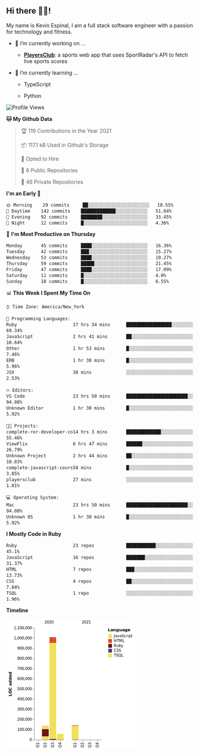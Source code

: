 ## Hi there 👋🏽!

My name is Kevin Espinal, I am a full stack software engineer with a passion for technology and fitness.

- 🔭 I’m currently working on ...

     - **[PlayersClub](https://playersclub.herokuapp.com/#/)**: a sports web app that uses SportRadar's API to fetch live sports scores

- 🌱 I’m currently learning ...

     - TypeScript
     
     - Python
     
<!--START_SECTION:waka-->
![Profile Views](http://img.shields.io/badge/Profile%20Views-1-blue)

**🐱 My Github Data** 

> 🏆 119 Contributions in the Year 2021
 > 
> 📦 117.1 kB Used in Github's Storage 
 > 
> 💼 Opted to Hire
 > 
> 📜 6 Public Repositories 
 > 
> 🔑 46 Private Repositories  
 > 
**I'm an Early 🐤** 

```text
🌞 Morning    29 commits     ██░░░░░░░░░░░░░░░░░░░░░░░   10.55% 
🌆 Daytime    142 commits    █████████████░░░░░░░░░░░░   51.64% 
🌃 Evening    92 commits     ████████░░░░░░░░░░░░░░░░░   33.45% 
🌙 Night      12 commits     █░░░░░░░░░░░░░░░░░░░░░░░░   4.36%

```
📅 **I'm Most Productive on Thursday** 

```text
Monday       45 commits     ████░░░░░░░░░░░░░░░░░░░░░   16.36% 
Tuesday      42 commits     ███░░░░░░░░░░░░░░░░░░░░░░   15.27% 
Wednesday    53 commits     ████░░░░░░░░░░░░░░░░░░░░░   19.27% 
Thursday     59 commits     █████░░░░░░░░░░░░░░░░░░░░   21.45% 
Friday       47 commits     ████░░░░░░░░░░░░░░░░░░░░░   17.09% 
Saturday     11 commits     █░░░░░░░░░░░░░░░░░░░░░░░░   4.0% 
Sunday       18 commits     █░░░░░░░░░░░░░░░░░░░░░░░░   6.55%

```


📊 **This Week I Spent My Time On** 

```text
⌚︎ Time Zone: America/New_York

💬 Programming Languages: 
Ruby                     17 hrs 34 mins      █████████████████░░░░░░░░   69.34% 
JavaScript               2 hrs 41 mins       ██░░░░░░░░░░░░░░░░░░░░░░░   10.64% 
Other                    1 hr 53 mins        █░░░░░░░░░░░░░░░░░░░░░░░░   7.46% 
ERB                      1 hr 30 mins        █░░░░░░░░░░░░░░░░░░░░░░░░   5.96% 
JSX                      38 mins             ░░░░░░░░░░░░░░░░░░░░░░░░░   2.53%

🔥 Editors: 
VS Code                  23 hrs 50 mins      ███████████████████████░░   94.08% 
Unknown Editor           1 hr 30 mins        █░░░░░░░░░░░░░░░░░░░░░░░░   5.92%

🐱‍💻 Projects: 
complete-ror-developer-co14 hrs 3 mins       █████████████░░░░░░░░░░░░   55.46% 
ViewFlix                 6 hrs 47 mins       ██████░░░░░░░░░░░░░░░░░░░   26.79% 
Unknown Project          2 hrs 44 mins       ██░░░░░░░░░░░░░░░░░░░░░░░   10.83% 
complete-javascript-cours58 mins             █░░░░░░░░░░░░░░░░░░░░░░░░   3.85% 
playersclub              27 mins             ░░░░░░░░░░░░░░░░░░░░░░░░░   1.81%

💻 Operating System: 
Mac                      23 hrs 50 mins      ███████████████████████░░   94.08% 
Unknown OS               1 hr 30 mins        █░░░░░░░░░░░░░░░░░░░░░░░░   5.92%

```

**I Mostly Code in Ruby** 

```text
Ruby                     23 repos            ███████████░░░░░░░░░░░░░░   45.1% 
JavaScript               16 repos            ███████░░░░░░░░░░░░░░░░░░   31.37% 
HTML                     7 repos             ███░░░░░░░░░░░░░░░░░░░░░░   13.73% 
CSS                      4 repos             ██░░░░░░░░░░░░░░░░░░░░░░░   7.84% 
TSQL                     1 repo              ░░░░░░░░░░░░░░░░░░░░░░░░░   1.96%

```


**Timeline**

![Chart not found](https://raw.githubusercontent.com/espinalk212/espinalk212/main/charts/bar_graph.png) 


<!--END_SECTION:waka-->


<!--
**espinalk212/espinalk212** is a ✨ _special_ ✨ repository because its `README.md` (this file) appears on your GitHub profile.

Here are some ideas to get you started:

- 🔭 I’m currently working on ...
- 🌱 I’m currently learning ...
- 👯 I’m looking to collaborate on ...
- 🤔 I’m looking for help with ...
- 💬 Ask me about ...
- 📫 How to reach me: ...
- 😄 Pronouns: ...
- ⚡ Fun fact: ...
-->
